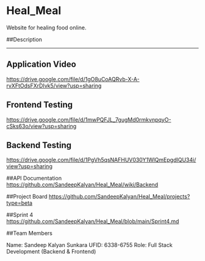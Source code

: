 # Heal_Meal
Website for healing food online.

##Description
************************************************

## Application Video
https://drive.google.com/file/d/1gO8uCoAQRvb-X-A-rvXFtOdsFXrDIvk5/view?usp=sharing

## Frontend Testing
https://drive.google.com/file/d/1mwPQFJL_7gugMd0rmkvnpqyO-cSks63o/view?usp=sharing

## Backend Testing
https://drive.google.com/file/d/1PgVh5qsNAFHUV030Y1WlQmEpgdIQU34i/view?usp=sharing

##API Documentation
https://github.com/SandeepKalyan/Heal_Meal/wiki/Backend

##Project Board
https://github.com/SandeepKalyan/Heal_Meal/projects?type=beta

##Sprint 4 
https://github.com/SandeepKalyan/Heal_Meal/blob/main/Sprint4.md

##Team Members

Name: Sandeep Kalyan Sunkara
UFID: 6338-6755
Role: Full Stack Development (Backend & Frontend)
